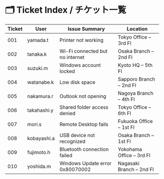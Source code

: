 # 🗂️ Ticket Index / チケット一覧

| Ticket | User         | Issue Summary                     | Location               |
|--------|--------------|-----------------------------------|------------------------|
| 001    | yamada.t     | Printer not working               | Tokyo Office – 3rd Fl  |
| 002    | tanaka.k     | Wi-Fi connected but no internet   | Osaka Branch – 2nd Fl  |
| 003    | suzuki.m     | Windows account locked            | Kyoto HQ – 5th Fl      |
| 004    | watanabe.k   | Low disk space                    | Sapporo Branch – 2nd Fl|
| 005    | nakamura.r   | Outlook not opening               | Nagoya Branch – 4th Fl |
| 006    | takahashi.y  | Shared folder access denied       | Tokyo Office – 6th Fl  |
| 007    | mori.s       | Remote Desktop fails              | Fukuoka Office – 1st Fl|
| 008    | kobayashi.a  | USB device not recognized         | Osaka Branch – 1st Fl  |
| 009    | fujimoto.h   | Bluetooth connection failed       | Yokohama Office – 3rd Fl|
| 010    | yoshida.m    | Windows Update error 0x80070002   | Nagasaki Branch – 2nd Fl|

